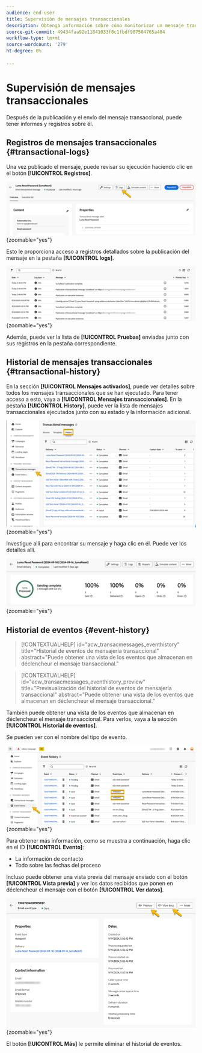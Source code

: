 ```yaml
---
audience: end-user
title: Supervisión de mensajes transaccionales
description: Obtenga información sobre cómo monitorizar un mensaje transaccional en la interfaz de usuario web de Campaign
source-git-commit: 49434faa92e11841033f0c1fbdf907504765a404
workflow-type: tm+mt
source-wordcount: '279'
ht-degree: 0%

---
```


# Supervisión de mensajes transaccionales

Después de la publicación y el envío del mensaje transaccional, puede tener informes y registros sobre él.

## Registros de mensajes transaccionales {#transactional-logs}

Una vez publicado el mensaje, puede revisar su ejecución haciendo clic en el botón **[!UICONTROL Registros]**.

![](assets/transactional-logs.png){zoomable="yes"}

Esto le proporciona acceso a registros detallados sobre la publicación del mensaje en la pestaña **[!UICONTROL logs]**.

![](assets/transactional-logslist.png){zoomable="yes"}

Además, puede ver la lista de **[!UICONTROL Pruebas]** enviadas junto con sus registros en la pestaña correspondiente.

## Historial de mensajes transaccionales {#transactional-history}

En la sección **[!UICONTROL Mensajes activados]**, puede ver detalles sobre todos los mensajes transaccionales que se han ejecutado. Para tener acceso a esto, vaya a **[!UICONTROL Mensajes transaccionales]**. En la pestaña **[!UICONTROL History]**, puede ver la lista de mensajes transaccionales ejecutados junto con su estado y la información adicional.

![](assets/transactional-history.png){zoomable="yes"}

Investigue allí para encontrar su mensaje y haga clic en él.
Puede ver los detalles allí.

![](assets/transactional-reporting.png){zoomable="yes"}

## Historial de eventos {#event-history}

>[!CONTEXTUALHELP]
>id="acw_transacmessages_eventhistory"
>title="Historial de eventos de mensajería transaccional"
>abstract="Puede obtener una vista de los eventos que almacenan en déclencheur el mensaje transaccional."

>[!CONTEXTUALHELP]
>id="acw_transacmessages_eventhistory_preview"
>title="Previsualización del historial de eventos de mensajería transaccional"
>abstract="Puede obtener una vista de los eventos que almacenan en déclencheur el mensaje transaccional."

También puede obtener una vista de los eventos que almacenan en déclencheur el mensaje transaccional.
Para verlos, vaya a la sección **[!UICONTROL Historial de eventos]**.

Se pueden ver con el nombre del tipo de evento.

![](assets/event-history.png){zoomable="yes"}

Para obtener más información, como se muestra a continuación, haga clic en el ID **[!UICONTROL Evento]**:

* La información de contacto
* Todo sobre las fechas del proceso

Incluso puede obtener una vista previa del mensaje enviado con el botón **[!UICONTROL Vista previa]** y ver los datos recibidos que ponen en déclencheur el mensaje con el botón **[!UICONTROL Ver datos]**.

![](assets/event-details.png){zoomable="yes"}

El botón **[!UICONTROL Más]** le permite eliminar el historial de eventos.

